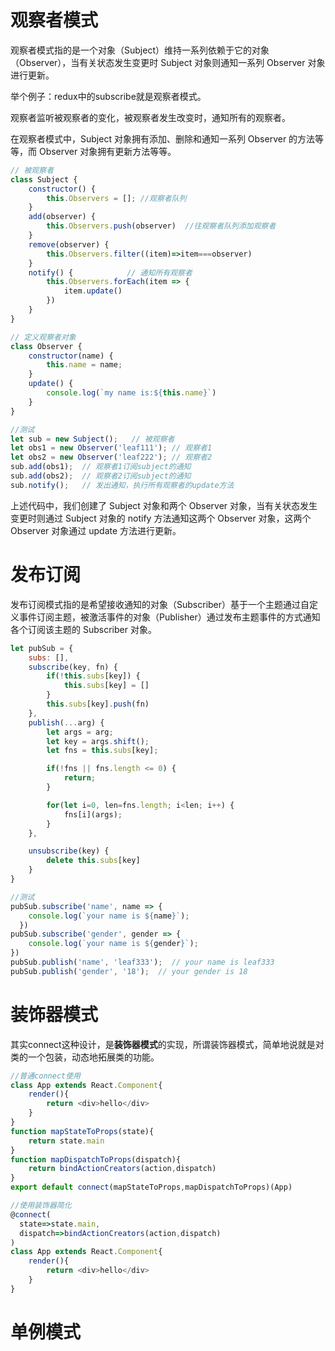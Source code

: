 # 观察者模式

观察者模式指的是一个对象（Subject）维持一系列依赖于它的对象（Observer），当有关状态发生变更时 Subject 对象则通知一系列 Observer 对象进行更新。

举个例子：redux中的subscribe就是观察者模式。

观察者监听被观察者的变化，被观察者发生改变时，通知所有的观察者。

在观察者模式中，Subject 对象拥有添加、删除和通知一系列 Observer 的方法等等，而 Observer 对象拥有更新方法等等。

```javascript
// 被观察者
class Subject {
    constructor() {
        this.Observers = []; //观察者队列
    }
    add(observer) {
        this.Observers.push(observer)  //往观察者队列添加观察者
    }
    remove(observer) {
        this.Observers.filter((item)=>item===observer)
    }
    notify() {            // 通知所有观察者
        this.Observers.forEach(item => {
            item.update()
        })
    }
}

// 定义观察者对象
class Observer {
    constructor(name) {
        this.name = name;
    }
    update() {
        console.log(`my name is:${this.name}`)
    }
}

//测试
let sub = new Subject();   // 被观察者
let obs1 = new Observer('leaf111'); // 观察者1
let obs2 = new Observer('leaf222'); // 观察者2
sub.add(obs1);  // 观察者1订阅subject的通知
sub.add(obs2);  // 观察者2订阅subject的通知
sub.notify();   // 发出通知，执行所有观察者的update方法
```

上述代码中，我们创建了 Subject 对象和两个 Observer 对象，当有关状态发生变更时则通过 Subject 对象的 notify 方法通知这两个 Observer 对象，这两个 Observer 对象通过 update 方法进行更新。

# 发布订阅

 发布订阅模式指的是希望接收通知的对象（Subscriber）基于一个主题通过自定义事件订阅主题，被激活事件的对象（Publisher）通过发布主题事件的方式通知各个订阅该主题的 Subscriber 对象。

```javascript
let pubSub = {
    subs: [],
    subscribe(key, fn) {
        if(!this.subs[key]) {
            this.subs[key] = []
        }
        this.subs[key].push(fn)
    },
    publish(...arg) {
        let args = arg;
        let key = args.shift();
        let fns = this.subs[key];

        if(!fns || fns.length <= 0) {
            return;
        }

        for(let i=0, len=fns.length; i<len; i++) {
            fns[i](args);
        }
    },

    unsubscribe(key) {
        delete this.subs[key]
    }
}

//测试
pubSub.subscribe('name', name => {
    console.log(`your name is ${name}`);
  })
pubSub.subscribe('gender', gender => {
    console.log(`your name is ${gender}`);
})
pubSub.publish('name', 'leaf333');  // your name is leaf333
pubSub.publish('gender', '18');  // your gender is 18
```

# 装饰器模式

其实connect这种设计，是**装饰器模式**的实现，所谓装饰器模式，简单地说就是对类的一个包装，动态地拓展类的功能。

```javascript
//普通connect使用
class App extends React.Component{
    render(){
        return <div>hello</div>
    }
}
function mapStateToProps(state){
    return state.main
}
function mapDispatchToProps(dispatch){
    return bindActionCreators(action,dispatch)
}
export default connect(mapStateToProps,mapDispatchToProps)(App)
```

```javascript
//使用装饰器简化
@connect(
  state=>state.main,
  dispatch=>bindActionCreators(action,dispatch)
)
class App extends React.Component{
    render(){
        return <div>hello</div>
    }
}
```

# 单例模式